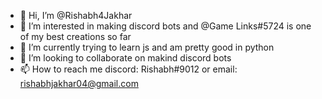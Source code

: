 - 👋 Hi, I’m @Rishabh4Jakhar
- 👀 I’m interested in making discord bots and @Game Links#5724 is one of my best creations so far
- 🌱 I’m currently trying to learn js and am pretty good in python 
- 💞️ I’m looking to collaborate on makind discord bots
- 📫 How to reach me discord: Rishabh#9012 or email: rishabhjakhar04@gmail.com

